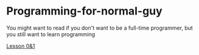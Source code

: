 # Programming-for-normal-guy
You might want to read if you don't want to be a full-time programmer, but you still want to learn programming

[Lesson 0&1](https://medium.com/@spff/programming-for-normal-guy-6fb6c0a17459)
